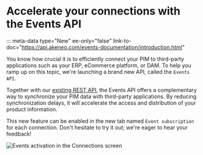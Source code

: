 # Accelerate your connections with the Events API
::: meta-data type="New" ee-only="false" link-to-doc="https://api.akeneo.com/events-documentation/introduction.html"

You know how crucial it is to efficiently connect your PIM to third-party applications such as your ERP, eCommerce platform, or DAM. To help you ramp up on this topic, we're launching a brand new API, called the `Events API`.

Together with our [existing REST API](https://api.akeneo.com/documentation/introduction.html), the Events API offers a complementary way to synchronize your PIM data with third-party applications. By reducing synchronization delays, it will accelerate the access and distribution of your product information.

This new feature can be enabled in the new tab named `Event subscription` for each connection. Don't hesitate to try it out; we're eager to hear your feedback!

![Events activation in the Connections screen](../img/event-connection-activation.png)
